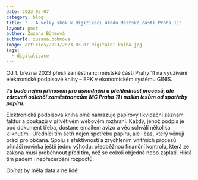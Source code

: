 ```yaml
---
date: 2023-03-07
category: blog
title: "...A velký skok k digitizaci úřadu Městské části Praha 11"
layout: post
author: Zuzana Böhmová
authorId: zuzana.bohmova
image: articles/2023/2023-03-07-digitalni-kniha.jpg
tags: 
  - digitalizace
---
```


Od 1. března 2023 přešli zaměstnanci městské části Prahy 11 na využívání elektronické podpisové knihy – EPK v ekonomickém systému GINIS.

***Ta bude nejen přínosem pro usnadnění a přehlednost procesů, ale zároveň odlehčí zaměstnancům MČ Praha 11 i našim lesům od spotřeby papíru.***

Elektronická podpisová kniha plně nahrazuje papírový likvidační záznam faktur a poukazů v přívětivém webovém rozhraní. Každý, jehož podpis je pod dokument třeba, dostane emailem avizo a věc schválí několika kliknutími. Úředníci tím šetří nejen spotřebu papíru, ale i čas, který věnují práci pro občana. Spolu s efektivností a zrychlením vnitřních procesů přináší novinka ještě jednu výhodu: předběžnou finanční kontrolu, která ze zákona musí proběhnout před tím, než se cokoli objedná nebo zaplatí. Hlídá tím pádem i nepřečerpání rozpočtů.

Obíhat by měla data a ne lidé!
